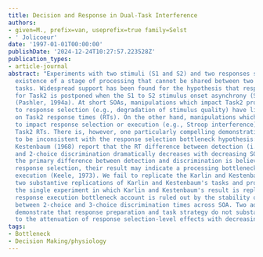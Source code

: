```yaml
---
title: Decision and Response in Dual-Task Interference
authors:
- given=M., prefix=van, useprefix=true family=Selst
- ' Jolicoeur'
date: '1997-01-01T00:00:00'
publishDate: '2024-12-24T10:27:57.223528Z'
publication_types:
- article-journal
abstract: "Experiments with two stimuli (S1 and S2) and two responses suggest the
  existence of a stage of processing that cannot be shared between two concurrent
  tasks. Widespread support has been found for the hypothesis that response selection
  for Task2 is postponed when the S1 to S2 stimulus onset asynchrony (SOA) is short
  (Pashler, 1994a). At short SOAs, manipulations which impact Task2 processing prior
  to response selection (e.g., degradation of stimulus quality) have little effect
  on Task2 response times (RTs). On the other hand, manipulations which are thought
  to impact response selection or execution (e.g., Stroop interference) always impact
  Task2 RTs. There is, however, one particularly compelling demonstration that appears
  to be inconsistent with the response selection bottleneck hypothesis: Karlin and
  Kestenbaum (1968) report that the RT difference between detection (i.e., 1-choice)
  and 2-choice discrimination dramatically decreases with decreasing SOA. Given that
  the primary difference between detection and discrimination is believed to be at
  response selection, their result may indicate a processing bottleneck at response
  execution (Keele, 1973). We fail to replicate the Karlin and Kestenbaum result in
  two substantive replications of Karlin and Kestenbaum's tasks and procedures. In
  the single experiment in which Karlin and Kestenbaum's result is replicated, a simple
  response execution bottleneck account is ruled out by the stability of the difference
  between 2-choice and 3-choice discrimination times across SOA. Two additional experiments
  demonstrate that response preparation and task strategy do not substantially contribute
  to the attenuation of response selection-level effects with decreasing SOA."
tags:
- Bottleneck
- Decision Making/physiology
---
```


